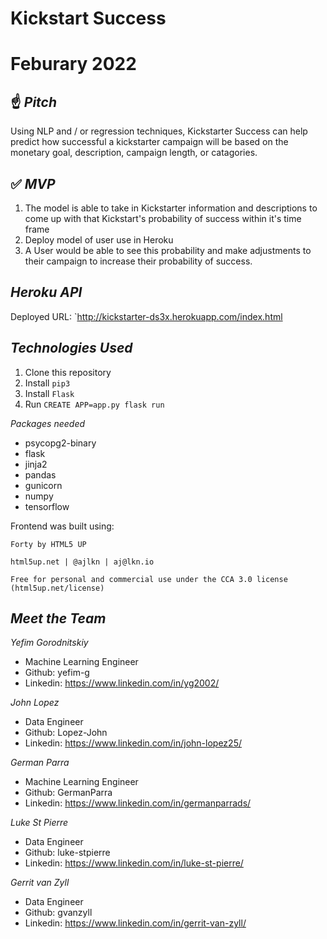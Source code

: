 # **Kickstart Success**
# Feburary 2022

## ☝️ *Pitch*

Using NLP and / or regression techniques, Kickstarter Success can help predict how successful a kickstarter campaign will be based on the monetary goal, description, campaign length, or catagories.

## ✅  *MVP*

1.   The model is able to take in Kickstarter information and descriptions to come up with that Kickstart's probability of success within it's time frame
2.   Deploy model of user use in Heroku
3.   A User would be able to see this probability and make adjustments to their campaign to increase their probability of success.


## ***Heroku API***

Deployed URL: `http://kickstarter-ds3x.herokuapp.com/index.html

## ***Technologies Used***


1.   Clone this repository
2.   Install `pip3`
3.   Install `Flask`
4.   Run `CREATE APP=app.py flask run`

*Packages needed*

*   psycopg2-binary
*   flask
*   jinja2
*   pandas
*   gunicorn
*   numpy
*   tensorflow

Frontend was built using:

`Forty by HTML5 UP`

`html5up.net | @ajlkn | aj@lkn.io`

`Free for personal and commercial use under the CCA 3.0 license (html5up.net/license)`


## ***Meet the Team***

*Yefim Gorodnitskiy*
*   Machine Learning Engineer
*   Github: yefim-g
*   Linkedin: https://www.linkedin.com/in/yg2002/


*John Lopez*
*   Data Engineer
*   Github: Lopez-John
*   Linkedin: https://www.linkedin.com/in/john-lopez25/

*German Parra*
*   Machine Learning Engineer
*   Github: GermanParra
*   Linkedin: https://www.linkedin.com/in/germanparrads/


*Luke St Pierre*
*   Data Engineer
*   Github: luke-stpierre
*   Linkedin: https://www.linkedin.com/in/luke-st-pierre/


*Gerrit van Zyll*
*   Data Engineer
*   Github: gvanzyll
*   Linkedin: https://www.linkedin.com/in/gerrit-van-zyll/
